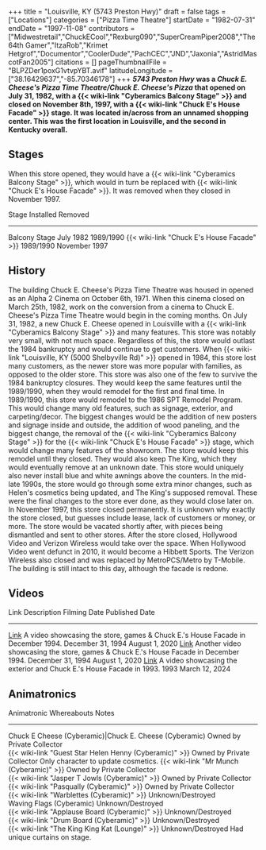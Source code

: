 +++
title = "Louisville, KY (5743 Preston Hwy)"
draft = false
tags = ["Locations"]
categories = ["Pizza Time Theatre"]
startDate = "1982-07-31"
endDate = "1997-11-08"
contributors = ["Midwestretail","ChuckECool","Rexburg090","SuperCreamPiper2008","The 64th Gamer","ItzaRob","Krimet Hetgrof","Documentor","CoolerDude","PachCEC","JND","Jaxonia","AstridMascotFan2005"]
citations = []
pageThumbnailFile = "BLPZDer1poxG1vtvpYBT.avif"
latitudeLongitude = ["38.16429637","-85.70346178"]
+++
***5743 Preston Hwy* was a *Chuck E. Cheese's Pizza Time Theatre/Chuck E. Cheese's Pizza* that opened on July 31, 1982, with a {{< wiki-link "Cyberamics Balcony Stage" >}} and closed on November 8th, 1997, with a {{< wiki-link "Chuck E's House Facade" >}} stage. It was located in/across from an unnamed shopping center. This was the first location in Louisville, and the second in Kentucky overall.**

## Stages

When this store opened, they would have a {{< wiki-link "Cyberamics Balcony Stage" >}}, which would in turn be replaced with {{< wiki-link "Chuck E's House Facade" >}}. It was removed when they closed in November 1997.

  Stage                                             Installed   Removed
  ------------------------------------------------- ----------- ---------------
  Balcony Stage                                     July 1982   1989/1990
  {{< wiki-link "Chuck E's House Facade" >}}   1989/1990   November 1997

## History

The building Chuck E. Cheese's Pizza Time Theatre was housed in opened as an Alpha 2 Cinema on October 6th, 1971. When this cinema closed on March 25th, 1982, work on the conversion from a cinema to Chuck E. Cheese's Pizza Time Theatre would begin in the coming months.
On July 31, 1982, a new Chuck E. Cheese opened in Louisville with a {{< wiki-link "Cyberamics Balcony Stage" >}} and many features. This store was notably very small, with not much space. Regardless of this, the store would outlast the 1984 bankruptcy and would continue to get customers.
When {{< wiki-link "Louisville, KY (5000 Shelbyville Rd)" >}} opened in 1984, this store lost many customers, as the newer store was more popular with families, as opposed to the older store. This store was also one of the few to survive the 1984 bankruptcy closures. They would keep the same features until the 1989/1990, when they would remodel for the first and final time.
In 1989/1990, this store would remodel to the 1986 SPT Remodel Program. This would change many old features, such as signage, exterior, and carpeting/decor. The biggest changes would be the addition of new posters and signage inside and outside, the addition of wood paneling, and the biggest change, the removal of the {{< wiki-link "Cyberamics Balcony Stage" >}} for the {{< wiki-link "Chuck E's House Facade" >}} stage, which would change many features of the showroom. The store would keep this remodel until they closed. They would also keep The King, which they would eventually remove at an unknown date. This store would uniquely also never install blue and white awnings above the counters.
In the mid-late 1990s, the store would go through some extra minor changes, such as Helen's cosmetics being updated, and The King's supposed removal. These were the final changes to the store ever done, as they would close later on.
In November 1997, this store closed permanently. It is unknown why exactly the store closed, but guesses include lease, lack of customers or money, or more. The store would be vacated shortly after, with pieces being dismantled and sent to other stores. After the store closed, Hollywood Video and Verizon Wireless would take over the space. When Hollywood Video went defunct in 2010, it would become a Hibbett Sports. The Verizon Wireless also closed and was replaced by MetroPCS/Metro by T-Mobile. The building is still intact to this day, although the facade is redone.

## Videos

  Link                                                  Description                                                                              Filming Date        Published Date
  ----------------------------------------------------- ---------------------------------------------------------------------------------------- ------------------- ----------------
  [Link](https://www.youtube.com/watch?v=WOOBtU8XiL0)   A video showcasing the store, games & Chuck E.'s House Facade in December 1994.         December 31, 1994   August 1, 2020
  [Link](https://www.youtube.com/watch?v=8CZXy-kkCzg)   Another video showcasing the store, games & Chuck E.'s House Facade in December 1994.   December 31, 1994   August 1, 2020
  [Link](https://www.youtube.com/watch?v=9ocGkE_HmxE)   A video showcasing the exterior and Chuck E.'s House Facade in 1993.                     1993                March 12, 2024

## Animatronics

  Animatronic                                                  Whereabouts                  Notes
  ------------------------------------------------------------ ---------------------------- -------------------------------------
  Chuck E Cheese (Cyberamic)|Chuck E. Cheese (Cyberamic)      Owned by Private Collector   
  {{< wiki-link "Guest Star Helen Henny (Cyberamic)" >}}   Owned by Private Collector   Only character to update cosmetics.
  {{< wiki-link "Mr Munch (Cyberamic)" >}}                 Owned by Private Collector   
  {{< wiki-link "Jasper T Jowls (Cyberamic)" >}}           Owned by Private Collector   
  {{< wiki-link "Pasqually (Cyberamic)" >}}                Owned by Private Collector   
  {{< wiki-link "Warblettes (Cyberamic)" >}}               Unknown/Destroyed            
  Waving Flags (Cyberamic)                                     Unknown/Destroyed            
  {{< wiki-link "Applause Board (Cyberamic)" >}}           Unknown/Destroyed            
  {{< wiki-link "Drum Board (Cyberamic)" >}}               Unknown/Destroyed            
  {{< wiki-link "The King King Kat (Lounge)" >}}           Unknown/Destroyed            Had unique curtains on stage.
